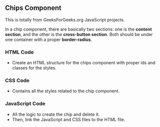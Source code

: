 ## Chips Component

This is totally from GeeksForGeeks.org JavaScript projects.
<br />

In a chip component, there are basically two sections: one is the **content section**, and the other is the **cross-button section.** Both should be under one container with a proper **border-radius**.
<br />

### HTML Code

- Create an HTML structure for the chips component with proper ids and classes for the styles.

### CSS Code

- Contains all the styles related to the chip component.

### JavaScript Code

- All the logic to create the chip and delete it.
- Then, link the JavaScript and CSS files to the HTML file.
